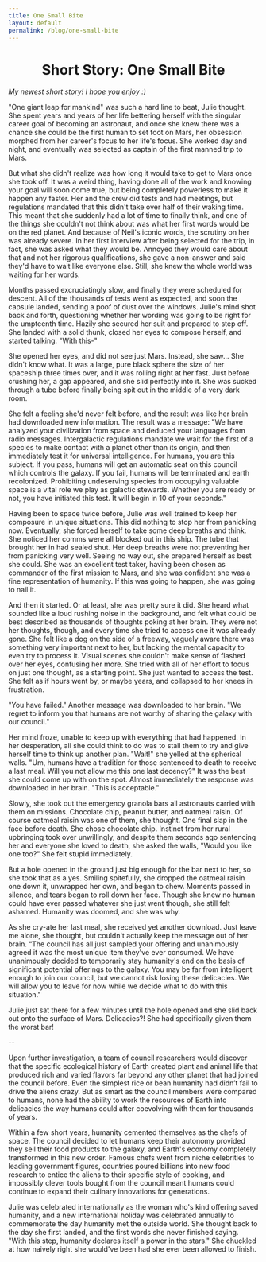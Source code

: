 ```yaml
---
title: One Small Bite
layout: default
permalink: /blog/one-small-bite
---
```

<head>
		<meta charset="utf-8">
		<meta name="viewport" content="width=device-width, initial-scale = 1.0, maximum-scale=1.0, user-scalable=no" />
		<meta property="og:description" content="Personal perfolio website of Steven Sawtelle">
		<meta property="og:site_name" content="One Small Bite" />
		<title>One Small Bite - Steven Sawtelle</title>
</head>

<center><b><h1>Short Story: One Small Bite</h1></b></center>

<i>My newest short story! I hope you enjoy :)</i>

"One giant leap for mankind" was such a hard line to beat, Julie thought. She spent years and years of her life bettering herself with the singular career goal of becoming an astronaut, and once she knew there was a chance she could be the first human to set foot on Mars, her obsession morphed from her career's focus to her life's focus. She worked day and night, and eventually was selected as captain of the first manned trip to Mars. 

But what she didn't realize was how long it would take to get to Mars once she took off. It was a weird thing, having done all of the work and knowing your goal will soon come true, but being completely powerless to make it happen any faster. Her and the crew did tests and had meetings, but regulations mandated that this didn't take over half of their waking time. This meant that she suddenly had a lot of time to finally think, and one of the things she couldn't not think about was what her first words would be on the red planet. And because of Neil's iconic words, the scrutiny on her was already severe. In her first interview after being selected for the trip, in fact, she was asked what they would be. Annoyed they would care about that and not her rigorous qualifications, she gave a non-answer and said they'd have to wait like everyone else. Still, she knew the whole world was waiting for her words. 

Months passed excruciatingly slow, and finally they were scheduled for descent. All of the thousands of tests went as expected, and soon the capsule landed, sending a poof of dust over the windows. Julie's mind shot back and forth, questioning whether her wording was going to be right for the umpteenth time. Hazily she secured her suit and prepared to step off. She landed with a solid thunk, closed her eyes to compose herself, and started talking. "With this-"

She opened her eyes, and did not see just Mars. Instead, she saw... She didn't know what. It was a large, pure black sphere the size of her spaceship three times over, and it was rolling right at her fast. Just before crushing her, a gap appeared, and she slid perfectly into it. She was sucked through a tube before finally being spit out in the middle of a very dark room. 

She felt a feeling she'd never felt before, and the result was like her brain had downloaded new information. The result was a message: "We have analyzed your civilization from space and deduced your languages from radio messages. Intergalactic regulations mandate we wait for the first of a species to make contact with a planet other than its origin, and then immediately test it for universal intelligence. For humans, you are this subject. If you pass, humans will get an automatic seat on this council which controls the galaxy. If you fail, humans will be terminated and earth recolonized. Prohibiting undeserving species from occupying valuable space is a vital role we play as galactic stewards. Whether you are ready or not, you have initiated this test. It will begin in 10 of your seconds."

Having been to space twice before, Julie was well trained to keep her composure in unique situations.  This did nothing to stop her from panicking now. Eventually, she forced herself to take some deep breaths and think. She noticed her comms were all blocked out in this ship. The tube that brought her in had sealed shut. Her deep breaths were not preventing her from panicking very well. Seeing no way out, she prepared herself as best she could. She was an excellent test taker, having been chosen as commander of the first mission to Mars, and she was confident she was a fine representation of humanity. If this was going to happen, she was going to nail it.

And then it started. Or at least, she was pretty sure it did. She heard what sounded like a loud rushing noise in the background, and felt what could be best described as thousands of thoughts poking at her brain. They were not her thoughts, though, and every time she tried to access one it was already gone. She felt like a dog on the side of a freeway, vaguely aware there was something very important next to her, but lacking the mental capacity to even try to process it. Visual scenes she couldn't make sense of flashed over her eyes, confusing her more. She tried with all of her effort to focus on just one thought, as a starting point. She just wanted to access the test. She felt as if hours went by, or maybe years, and collapsed to her knees in frustration.

"You have failed." Another message was downloaded to her brain. "We regret to inform you that humans are not worthy of sharing the galaxy with our council."

Her mind froze, unable to keep up with everything that had happened. In her desperation, all she could think to do was to stall them to try and give herself time to think up another plan. "Wait!" she yelled at the spherical walls. "Um, humans have a tradition for those sentenced to death to receive a last meal. Will you not allow me this one last decency?" It was the best she could come up with on the spot. Almost immediately the response was downloaded in her brain. "This is acceptable."

Slowly, she took out the emergency granola bars all astronauts carried with them on missions. Chocolate chip, peanut butter, and oatmeal raisin. Of course oatmeal raisin was one of them, she thought. One final slap in the face before death. She chose chocolate chip. Instinct from her rural upbringing took over unwillingly, and despite them seconds ago sentencing her and everyone she loved to death, she asked the walls, "Would you like one too?" She felt stupid immediately. 

But a hole opened in the ground just big enough for the bar next to her, so she took that as a yes. Smiling spitefully, she dropped the oatmeal raisin one down it, unwrapped her own, and began to chew. Moments passed in silence, and tears began to roll down her face. Though she knew no human could have ever passed whatever she just went though, she still felt ashamed. Humanity was doomed, and she was why.

As she cry-ate her last meal, she received yet another download. Just leave me alone, she thought, but couldn't actually keep the message out of her brain. “The council has all just sampled your offering and unanimously agreed it was the most unique item they've ever consumed. We have unanimously decided to temporarily stay humanity's end on the basis of significant potential offerings to the galaxy. You may be far from intelligent enough to join our council, but we cannot risk losing these delicacies. We will allow you to leave for now while we decide what to do with this situation."

Julie just sat there for a few minutes until the hole opened and she slid back out onto the surface of Mars. Delicacies?! She had specifically given them the worst bar!

--

Upon further investigation, a team of council researchers would discover that the specific ecological history of Earth created plant and animal life that produced rich and varied flavors far beyond any other planet that had joined the council before. Even the simplest rice or bean humanity had didn’t fail to drive the aliens crazy. But as smart as the council members were compared to humans, none had the ability to work the resources of Earth into delicacies the way humans could after coevolving with them for thousands of years.

Within a few short years, humanity cemented themselves as the chefs of space. The council decided to let humans keep their autonomy provided they sell their food products to the galaxy, and Earth's economy completely transformed in this new order. Famous chefs went from niche celebrities to leading government figures, countries poured billions into new food research to entice the aliens to their specific style of cooking, and impossibly clever tools bought from the council meant humans could continue to expand their culinary innovations for generations.

Julie was celebrated internationally as the woman who's kind offering saved humanity, and a new international holiday was celebrated annually to commemorate the day humanity met the outside world. She thought back to the day she first landed, and the first words she never finished saying. "With this step, humanity declares itself a power in the stars." She chuckled at how naively right she would've been had she ever been allowed to finish.
